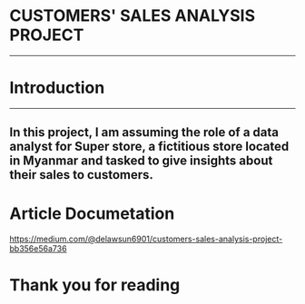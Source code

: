 # CUSTOMERS' SALES ANALYSIS PROJECT
---
# Introduction
---
In this project, I am assuming the role of a data analyst for Super store, a fictitious store located in Myanmar and tasked to give insights about their sales to customers.
---
# Article Documetation
https://medium.com/@delawsun6901/customers-sales-analysis-project-bb356e56a736
# Thank you for reading
